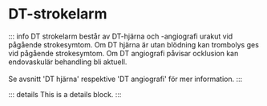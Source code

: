 # DT-strokelarm

::: info
DT strokelarm består av DT-hjärna och -angiografi urakut vid pågående strokesymtom. Om DT hjärna är utan blödning kan trombolys ges vid pågående strokesymtom. Om DT angiografi påvisar ocklusion kan endovaskulär behandling bli aktuell.
\
\
Se avsnitt 'DT hjärna' respektive 'DT angiografi' för mer information.
:::


::: details
This is a details block.
:::
